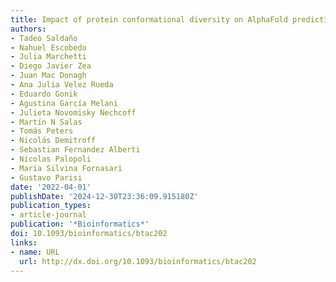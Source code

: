 ```yaml
---
title: Impact of protein conformational diversity on AlphaFold predictions
authors:
- Tadeo Saldaño
- Nahuel Escobedo
- Julia Marchetti
- Diego Javier Zea
- Juan Mac Donagh
- Ana Julia Velez Rueda
- Eduardo Gonik
- Agustina García Melani
- Julieta Novomisky Nechcoff
- Martín N Salas
- Tomás Peters
- Nicolás Demitroff
- Sebastian Fernandez Alberti
- Nicolas Palopoli
- Maria Silvina Fornasari
- Gustavo Parisi
date: '2022-04-01'
publishDate: '2024-12-30T23:36:09.915180Z'
publication_types:
- article-journal
publication: '*Bioinformatics*'
doi: 10.1093/bioinformatics/btac202
links:
- name: URL
  url: http://dx.doi.org/10.1093/bioinformatics/btac202
---
```

